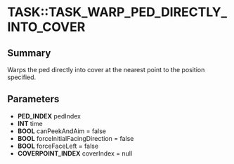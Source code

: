 # TASK::TASK_WARP_PED_DIRECTLY_INTO_COVER

## Summary
Warps the ped directly into cover at the nearest point to the position specified.

## Parameters
* **PED_INDEX** pedIndex
* **INT** time
* **BOOL** canPeekAndAim = false
* **BOOL** forceInitialFacingDirection = false
* **BOOL** forceFaceLeft = false
* **COVERPOINT_INDEX** coverIndex = null